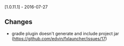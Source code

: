 [1.0.11.1] - 2016-07-27 

## Changes 

- gradle plugin doesn't generate and include project jar (https://github.com/edvin/fxlauncher/issues/17)